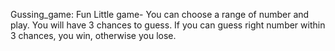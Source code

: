 Gussing_game: Fun Little game- You can choose a range of number and play. You will have 3 chances to guess. If you can guess right number within 3 chances, you win, otherwise you lose.
